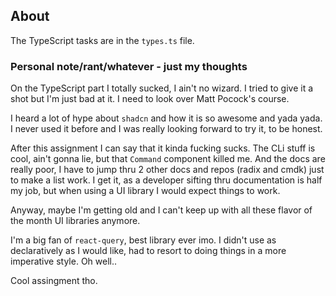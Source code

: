## About

The TypeScript tasks are in the `types.ts` file.

### Personal note/rant/whatever - just my thoughts

On the TypeScript part I totally sucked, I ain't no wizard. I tried to give it a shot but I'm just bad at it. I need to look over Matt Pocock's course.

I heard a lot of hype about `shadcn` and how it is so awesome and yada yada. I never used it before and I was really looking forward to try it, to be honest.

After this assignment I can say that it kinda fucking sucks. The CLi stuff is cool, ain't gonna lie, but that `Command` component killed me. And the docs are really poor, I have to jump thru 2 other docs and repos (radix and cmdk) just to make a list work. I get it, as a developer sifting thru documentation is half my job, but when using a UI library I would expect things to work.

Anyway, maybe I'm getting old and I can't keep up with all these flavor of the month UI libraries anymore.

I'm a big fan of `react-query`, best library ever imo. I didn't use as declaratively as I would like, had to resort to doing things in a more imperative style. Oh well..

Cool assingment tho.
